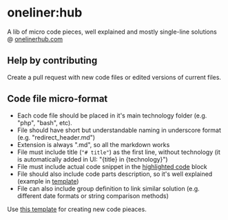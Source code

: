 # oneliner:hub
A lib of micro code pieces, well explained and mostly single-line solutions @ [onelinerhub.com](https://onelinerhub.com/)

## Help by contributing
Create a pull request with new code files or edited versions of current files.

## Code file micro-format
- Each code file should be placed in it's main technology folder (e.g. "php", "bash", etc).
- File should have short but understandable naming in underscore format (e.g. "redirect_header.md")
- Extension is always ".md", so all the markdown works
- File must include title (```"# title"```) as the first line, without technology (it is automatically added in UI: "{title} in {technology}")
- File must include actual code snippet in the [highlighted code](https://guides.github.com/features/mastering-markdown/) block
- File should also include code parts description, so it's well explained (example in [template](/template.md))
- File can also include group definition to link similar solution (e.g. different date formats or string comparison methods)

Use [this template](/template.md) for creating new code pieaces.
